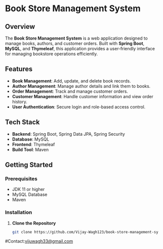 # Book Store Management System

## Overview

The **Book Store Management System** is a web application designed to manage books, authors, and customer orders. Built with **Spring Boot**, **MySQL**, and **Thymeleaf**, this application provides a user-friendly interface for managing bookstore operations efficiently.

## Features

- **Book Management**: Add, update, and delete book records.
- **Author Management**: Manage author details and link them to books.
- **Order Management**: Track and manage customer orders.
- **Customer Management**: Handle customer information and view order history.
- **User Authentication**: Secure login and role-based access control.

## Tech Stack

- **Backend**: Spring Boot, Spring Data JPA, Spring Security
- **Database**: MySQL
- **Frontend**: Thymeleaf
- **Build Tool**: Maven

## Getting Started

### Prerequisites

- JDK 11 or higher
- MySQL Database
- Maven

### Installation

1. **Clone the Repository**

   ```bash
   git clone https://github.com/Vijay-Wagh123/book-store-management-system.git

#Contact:vijuwagh33@gmail.com

